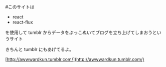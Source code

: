 #このサイトは

* react
* react-flux

を使用して tumblr からデータをぶっこぬいてブログを立ち上げてしまおうというサイト

きちんと tumblr にもあげてるよ。

[http://awwwardkun.tumblr.com/](http://awwwardkun.tumblr.com/)